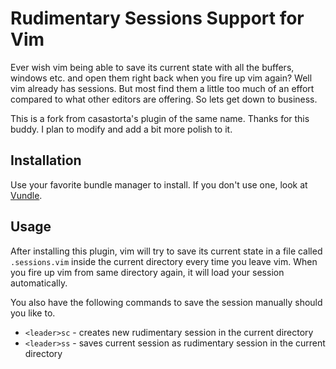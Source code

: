 # Rudimentary Sessions Support for Vim #

Ever wish vim being able to save its current state with all the buffers, windows etc. and open them right back when you fire up vim again?
Well vim already has sessions. But most find them a little too much of an effort compared to what other editors are offering. So lets get down to business.

This is a fork from casastorta's plugin of the same name. Thanks for this buddy. I plan to modify and add a bit more polish to it.

## Installation ##

Use your favorite bundle manager to install. If you don't use one, look at [Vundle](https://github.com/gmarik/vundle).

## Usage ##

After installing this plugin, vim will try to save its current state in a file called `.sessions.vim` inside the current directory every time you leave vim. When you fire up vim from same directory again, it will load your session automatically.

You also have the following commands to save the session manually should you like to.

* `<leader>sc` - creates new rudimentary session in the current directory
* `<leader>ss` - saves current session as rudimentary session in the current directory

